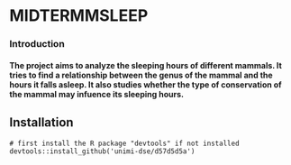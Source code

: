 # MIDTERMMSLEEP

### Introduction
#### The project aims to analyze the sleeping hours of different mammals. It tries to find a relationship between the genus of the mammal and the hours it falls asleep. It also studies whether the type of conservation of the mammal may infuence its sleeping hours. 

## Installation
    # first install the R package "devtools" if not installed
    devtools::install_github('unimi-dse/d57d5d5a')
    
